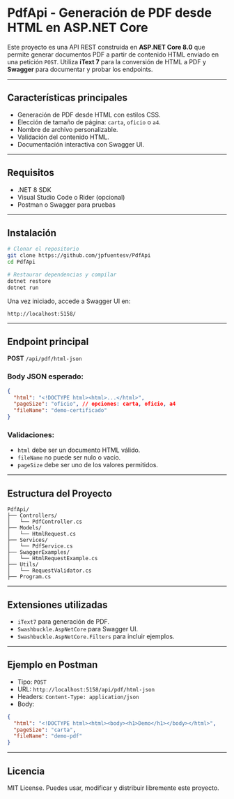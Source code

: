 # PdfApi - Generación de PDF desde HTML en ASP.NET Core

Este proyecto es una API REST construida en **ASP.NET Core 8.0** que permite generar documentos PDF a partir de contenido HTML enviado en una petición `POST`. Utiliza **iText 7** para la conversión de HTML a PDF y **Swagger** para documentar y probar los endpoints.

---

## Características principales

- Generación de PDF desde HTML con estilos CSS.
- Elección de tamaño de página: `carta`, `oficio` o `a4`.
- Nombre de archivo personalizable.
- Validación del contenido HTML.
- Documentación interactiva con Swagger UI.

---

## Requisitos

- .NET 8 SDK
- Visual Studio Code o Rider (opcional)
- Postman o Swagger para pruebas

---

## Instalación

```bash
# Clonar el repositorio
git clone https://github.com/jpfuentesv/PdfApi
cd PdfApi

# Restaurar dependencias y compilar
dotnet restore
dotnet run
```

Una vez iniciado, accede a Swagger UI en:

```
http://localhost:5158/
```

---

## Endpoint principal

**POST** `/api/pdf/html-json`

### Body JSON esperado:
```json
{
  "html": "<!DOCTYPE html><html>...</html>",
  "pageSize": "oficio", // opciones: carta, oficio, a4
  "fileName": "demo-certificado"
}
```

### Validaciones:
- `html` debe ser un documento HTML válido.
- `fileName` no puede ser nulo o vacío.
- `pageSize` debe ser uno de los valores permitidos.

---

## Estructura del Proyecto

```
PdfApi/
├── Controllers/
│   └── PdfController.cs
├── Models/
│   └── HtmlRequest.cs
├── Services/
│   └── PdfService.cs
├── SwaggerExamples/
│   └── HtmlRequestExample.cs
├── Utils/
│   └── RequestValidator.cs
├── Program.cs
```

---

## Extensiones utilizadas

- `iText7` para generación de PDF.
- `Swashbuckle.AspNetCore` para Swagger UI.
- `Swashbuckle.AspNetCore.Filters` para incluir ejemplos.

---

## Ejemplo en Postman

- Tipo: `POST`
- URL: `http://localhost:5158/api/pdf/html-json`
- Headers: `Content-Type: application/json`
- Body:
```json
{
  "html": "<!DOCTYPE html><html><body><h1>Demo</h1></body></html>",
  "pageSize": "carta",
  "fileName": "demo-pdf"
}
```

---

## Licencia

MIT License. Puedes usar, modificar y distribuir libremente este proyecto.

